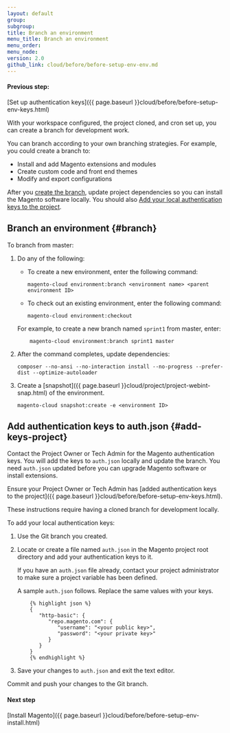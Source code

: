 ```yaml
---
layout: default
group:
subgroup:
title: Branch an environment
menu_title: Branch an environment
menu_order:
menu_node:
version: 2.0
github_link: cloud/before/before-setup-env-env.md
---
```


#### Previous step:
[Set up authentication keys]({{ page.baseurl }}cloud/before/before-setup-env-keys.html)

With your workspace configured, the project cloned, and cron set up, you can create a branch for development work.

You can branch according to your own branching strategies. For example, you could create a branch to:

* Install and add Magento extensions and modules
* Create custom code and front end themes
* Modify and export configurations

After you [create the branch](#branch), update project dependencies so you can install the Magento software locally. You should also [Add your local authentication keys to the project](#add-keys-project).

## Branch an environment {#branch}
To branch from master:

1.	Do any of the following:

	*   To create a new environment, enter the following command:

			magento-cloud environment:branch <environment name> <parent environment ID>
	*   To check out an existing environment, enter the following command:

			magento-cloud environment:checkout

	For example, to create a new branch named `sprint1` from master, enter:

			magento-cloud environment:branch sprint1 master

2.	After the command completes, update dependencies:

		composer --no-ansi --no-interaction install --no-progress --prefer-dist --optimize-autoloader
3.  Create a [snapshot]({{ page.baseurl }}cloud/project/project-webint-snap.html) of the environment.

		magento-cloud snapshot:create -e <environment ID>

## Add authentication keys to auth.json {#add-keys-project}
Contact the Project Owner or Tech Admin for the Magento authentication keys. You will add the keys to `auth.json` locally and update the branch. You need `auth.json` updated before you can upgrade Magento software or install extensions.

<div class="bs-callout bs-callout-warning" markdown="1">
Ensure your Project Owner or Tech Admin has [added authentication keys to the project]({{ page.baseurl }}cloud/before/before-setup-env-keys.html).
</div>

These instructions require having a cloned branch for development locally.

To add your local authentication keys:

1.	Use the Git branch you created.

2.	Locate or create a file named `auth.json` in the Magento project root directory and add your authentication keys to it.

	If you have an `auth.json` file already, contact your project administrator to make sure a project variable has been defined.

	A sample `auth.json` follows. Replace the same values with your keys.

			{% highlight json %}
			{
			   "http-basic": {
			      "repo.magento.com": {
			         "username": "<your public key>",
			         "password": "<your private key>"
			      }
			   }
			}
			{% endhighlight %}
3.	Save your changes to `auth.json` and exit the text editor.

Commit and push your changes to the Git branch.

#### Next step
[Install Magento]({{ page.baseurl }}cloud/before/before-setup-env-install.html)
